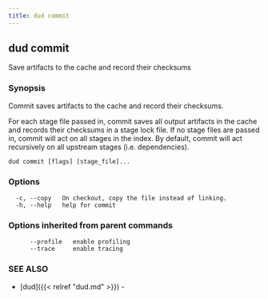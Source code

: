 ```yaml
---
title: dud commit
---
```

## dud commit

Save artifacts to the cache and record their checksums

### Synopsis

Commit saves artifacts to the cache and record their checksums.

For each stage file passed in, commit saves all output artifacts in the cache
and records their checksums in a stage lock file. If no stage files are passed
in, commit will act on all stages in the index. By default, commit will act
recursively on all upstream stages (i.e. dependencies).

```
dud commit [flags] [stage_file]...
```

### Options

```
  -c, --copy   On checkout, copy the file instead of linking.
  -h, --help   help for commit
```

### Options inherited from parent commands

```
      --profile   enable profiling
      --trace     enable tracing
```

### SEE ALSO

* [dud]({{< relref "dud.md" >}})	 - 

